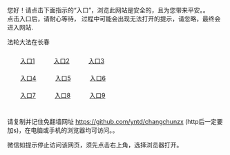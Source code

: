 您好！请点击下面指示的“入口”，浏览此网站是安全的，且为您带来平安。。 <br/>
点击入口后，请耐心等待， 过程中可能会出现无法打开的提示，请忽略，最终会进入网站. </br>

法轮大法在长春<br/>
<div style="padding:10px"><a style="margin:20px" target="_blank" href="https://d3gumrgaoh6fbl.cloudfront.net/2Qpsp?rgxfwlio" id="ccLink1" rel="nofollow">入口1</a> <a target="_blank" style="margin:20px" href="https://d2jxximn1wikbe.cloudfront.net/2Qpsp?ztdpr" id="ccLink2" rel="nofollow">入口2</a> <a style="margin:20px" target="_blank" href="https://d31m4tjmotof6v.cloudfront.net/2Qpsp?piqvuna" id="ccLink3" rel="nofollow">入口3</a></div>

<div style="padding:10px" ><a style="margin:20px" target="_blank" href="https://d3gumrgaoh6fbl.cloudfront.net/2Qpsp?rgxfwlio" id="ccLink4" rel="nofollow">入口4</a> <a style="margin:20px" href="https://d2jxximn1wikbe.cloudfront.net/2Qpsp?ztdpr" target="_blank" id="ccLink5" rel="nofollow">入口5</a> <a style="margin:20px" href="https://d31m4tjmotof6v.cloudfront.net/2Qpsp?piqvuna" target="_blank" id="ccLink6" rel="nofollow">入口6</a></div>

<div style="padding:10px"><a style="margin:20px" target="_blank" href="https://d3gumrgaoh6fbl.cloudfront.net/2Qpsp?rgxfwlio" id="ccLink7" rel="nofollow">入口7</a> <a style="margin:20px" href="https://d2jxximn1wikbe.cloudfront.net/2Qpsp?ztdpr" target="_blank" id="ccLink8" rel="nofollow">入口8</a> <a style="margin:20px" target="_blank" href="https://d31m4tjmotof6v.cloudfront.net/2Qpsp?piqvuna" id="ccLink9" rel="nofollow">入口9</a></div>

<br/>



请复制并记住免翻墙网址 https://github.com/yntd/changchunzx (http后一定要加s)，在电脑或手机的浏览器均可访问。。<br/>

微信如提示停止访问该网页，须先点击右上角，选择浏览器打开。
